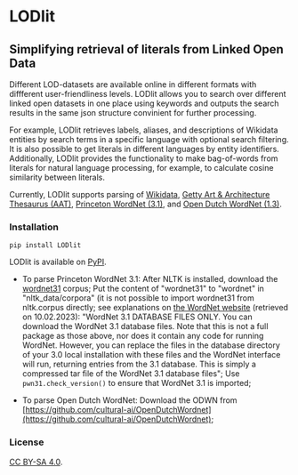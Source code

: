 # LODlit
## Simplifying retrieval of literals from Linked Open Data

Different LOD-datasets are available online in different formats with diffferent user-friendliness levels.
LODlit allows you to search over different linked open datasets in one place using keywords and outputs the search results in the same json structure convinient for further processing.

For example, LODlit retrieves labels, aliases, and descriptions of Wikidata entities by search terms in a specific language with optional search filtering. It is also possible to get literals in different languages by entity identifiers.
Additionally, LODlit provides the functionality to make bag-of-words from literals for natural language processing, for example, to calculate cosine similarity between literals.

Currently, LODlit supports parsing of [Wikidata](https://www.wikidata.org/wiki/Wikidata:Main_Page), [Getty Art & Architecture Thesaurus (AAT)](https://www.getty.edu/research/tools/vocabularies/aat/), [Princeton WordNet (3.1)](https://wordnet.princeton.edu/), and [Open Dutch WordNet (1.3)](https://github.com/cultural-ai/OpenDutchWordnet).

### Installation

```pip install LODlit```

LODlit is available on [PyPI](https://pypi.org/project/LODlit/).

* To parse Princeton WordNet 3.1: After NLTK is installed, download the [wordnet31](https://github.com/nltk/nltk_data/blob/gh-pages/packages/corpora/wordnet31.zip) corpus; Put the content of "wordnet31" to "wordnet" in "nltk_data/corpora" (it is not possible to import wordnet31 from nltk.corpus directly; see explanations on [the WordNet website](https://wordnet.princeton.edu/download/current-version) (retrieved on 10.02.2023): "WordNet 3.1 DATABASE FILES ONLY. You can download the WordNet 3.1 database files. Note that this is not a full package as those above, nor does it contain any code for running WordNet. However, you can replace the files in the database directory of your 3.0 local installation with these files and the WordNet interface will run, returning entries from the 3.1 database. This is simply a compressed tar file of the WordNet 3.1 database files"; Use `pwn31.check_version()` to ensure that WordNet 3.1 is imported;

* To parse Open Dutch WordNet: Download the ODWN from [https://github.com/cultural-ai/OpenDutchWordnet](https://github.com/cultural-ai/OpenDutchWordnet);

### License

[CC BY-SA 4.0](https://creativecommons.org/licenses/by-sa/4.0/).
